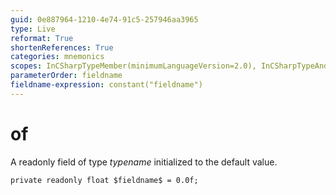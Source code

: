 ```yaml
---
guid: 0e887964-1210-4e74-91c5-257946aa3965
type: Live
reformat: True
shortenReferences: True
categories: mnemonics
scopes: InCSharpTypeMember(minimumLanguageVersion=2.0), InCSharpTypeAndNamespace(minimumLanguageVersion=2.0)
parameterOrder: fieldname
fieldname-expression: constant("fieldname")
---
```


# of

A readonly field of type $typename$ initialized to the default value.

```
private readonly float $fieldname$ = 0.0f;
```
